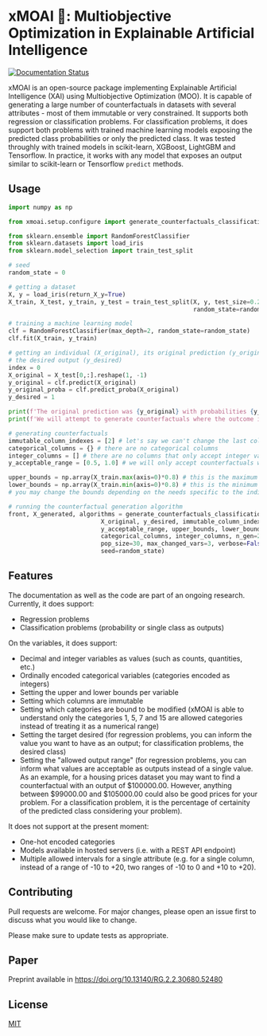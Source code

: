 # xMOAI 🗿: Multiobjective Optimization in Explainable Artificial Intelligence
[![Documentation Status](https://readthedocs.org/projects/xmoai/badge/?version=latest)](https://xmoai.readthedocs.io/en/latest/?badge=latest)

xMOAI is an open-source package implementing Explainable Artificial Intelligence (XAI) using Multiobjective Optimization (MOO). It is capable of generating
a large number of counterfactuals in datasets with several attributes - most of them immutable or very constrained. It supports both regression or classification
problems. For classification problems, it does support both problems with trained machine learning models exposing the predicted class probabilities or only
the predicted class. It was tested throughly with trained models in scikit-learn, XGBoost, LightGBM and Tensorflow. In practice, it works with any model that exposes
an output similar to scikit-learn or Tensorflow `predict` methods.

## Usage

```python
import numpy as np

from xmoai.setup.configure import generate_counterfactuals_classification_proba

from sklearn.ensemble import RandomForestClassifier
from sklearn.datasets import load_iris
from sklearn.model_selection import train_test_split

# seed
random_state = 0

# getting a dataset
X, y = load_iris(return_X_y=True)
X_train, X_test, y_train, y_test = train_test_split(X, y, test_size=0.2, 
                                                    random_state=random_state)

# training a machine learning model
clf = RandomForestClassifier(max_depth=2, random_state=random_state)
clf.fit(X_train, y_train)

# getting an individual (X_original), its original prediction (y_original) and
# the desired output (y_desired)
index = 0
X_original = X_test[0,:].reshape(1, -1)
y_original = clf.predict(X_original)
y_original_proba = clf.predict_proba(X_original)
y_desired = 1

print(f'The original prediction was {y_original} with probabilities {y_original_proba}')
print(f'We will attempt to generate counterfactuals where the outcome is {y_desired}.')

# generating counterfactuals
immutable_column_indexes = [2] # let's say we can't change the last column
categorical_columns = {} # there are no categorical columns
integer_columns = [] # there are no columns that only accept integer values
y_acceptable_range = [0.5, 1.0] # we will only accept counterfactuals with the predicted prob. in this range

upper_bounds = np.array(X_train.max(axis=0)*0.8) # this is the maximum allowed number per column
lower_bounds = np.array(X_train.min(axis=0)*0.8) # this is the minimum allowed number per column.
# you may change the bounds depending on the needs specific to the individual being trained.

# running the counterfactual generation algorithm
front, X_generated, algorithms = generate_counterfactuals_classification_proba(clf,
                          X_original, y_desired, immutable_column_indexes,
                          y_acceptable_range, upper_bounds, lower_bounds,
                          categorical_columns, integer_columns, n_gen=20,
                          pop_size=30, max_changed_vars=3, verbose=False, 
                          seed=random_state)
```
## Features

The documentation as well as the code are part of an ongoing research. Currently, it does support:

* Regression problems
* Classification problems (probability or single class as outputs)

On the variables, it does support:

* Decimal and integer variables as values (such as counts, quantities, etc.)
* Ordinally encoded categorical variables (categories encoded as integers)
* Setting the upper and lower bounds per variable
* Setting which columns are immutable
* Setting which categories are bound to be modified (xMOAI is able to understand only the categories 1, 5, 7 and 15 are allowed categories instead of treating it as a numerical range)
* Setting the target desired (for regression problems, you can inform the value you want to have as an output; for classification problems, the desired class)
* Setting the "allowed output range" (for regression problems, you can inform what values are acceptable as outputs instead of a single value. As an example, for a housing prices dataset you may want to find a counterfactual with an output of $100000.00. However, anything between $99000.00 and $105000.00 could also be good prices for your problem. For a classification problem, it is the percentage of certainity of the predicted class considering your problem).

It does not support at the present moment:

* One-hot encoded categories
* Models available in hosted servers (i.e. with a REST API endpoint)
* Multiple allowed intervals for a single attribute (e.g. for a single column, instead of a range of -10 to +20, two ranges of -10 to 0 and +10 to +20).

## Contributing
Pull requests are welcome. For major changes, please open an issue first to discuss what you would like to change.

Please make sure to update tests as appropriate.

## Paper
Preprint available in https://doi.org/10.13140/RG.2.2.30680.52480

## License
[MIT](https://choosealicense.com/licenses/mit/)
